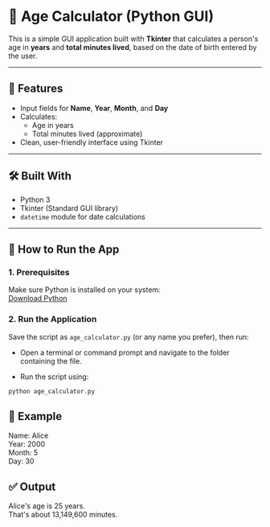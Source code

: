 # 🧮 Age Calculator (Python GUI)

This is a simple GUI application built with **Tkinter** that calculates a person's age in **years** and **total minutes lived**, based on the date of birth entered by the user.

---

## 📌 Features

- Input fields for **Name**, **Year**, **Month**, and **Day**
- Calculates:
  - Age in years
  - Total minutes lived (approximate)
- Clean, user-friendly interface using Tkinter

---

## 🛠️ Built With

- Python 3
- Tkinter (Standard GUI library)
- `datetime` module for date calculations

---

## 🚀 How to Run the App

### 1. Prerequisites
Make sure Python is installed on your system:  
[Download Python](https://www.python.org/downloads/)

### 2. Run the Application

Save the script as `age_calculator.py` (or any name you prefer), then run:

  - Open a terminal or command prompt and navigate to the folder containing the file.

  - Run the script using:

```bash
python age_calculator.py
```

## 📌 Example
Name: Alice  
Year: 2000  
Month: 5  
Day: 30

## ✅ Output
Alice's age is 25 years.  
That's about 13,149,600 minutes.
